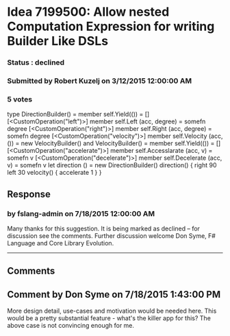 # Idea 7199500: Allow nested Computation Expression for writing Builder Like DSLs #

### Status : declined

### Submitted by Robert Kuzelj on 3/12/2015 12:00:00 AM

### 5 votes

type DirectionBuilder() =
member self.Yield(()) = []
[<CustomOperation("left")>]
member self.Left (acc, degree) = somefn degree
[<CustomOperation("right")>]
member self.Right (acc, degree) = somefn degree
[<CustomOperation("velocity")>]
member self.Velocity (acc, ()) = new VelocityBuilder()
and VelocityBuilder() =
member self.Yield(()) = []
[<CustomOperation("accelerate")>]
member self.Accesslarate (acc, v) = somefn v
[<CustomOperation("decelerate")>]
member self.Decelerate (acc, v) = somefn v
let direction () = new DirectionBuilder()
direction() {
right 90
left 30
velocity() {
accelerate 1
}
}



## Response 
### by fslang-admin on 7/18/2015 12:00:00 AM

Many thanks for this suggestion. It is being marked as declined – for discussion see the comments.
Further discussion welcome
Don Syme, F# Language and Core Library Evolution.

------------------------
## Comments


## Comment by Don Syme on 7/18/2015 1:43:00 PM
More design detail, use-cases and motivation would be needed here. This would be a pretty substantial feature - what's the killer app for this? The above case is not convincing enough for me.

